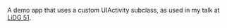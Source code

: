 A demo app that uses a custom UIActivity subclass, as used in my talk at [LiDG 51](http://lanyrd.com/2013/lidg51/).
